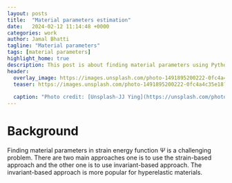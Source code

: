```yaml
---
layout: posts
title:  "Material parameters estimation"
date:   2024-02-12 11:14:48 +0000
categories: work
author: Jamal Bhatti
tagline: "Material parameters"
tags: [material parameters]
highlight_home: true
description: This post is about finding material parameters using Python.
header:
  overlay_image: https://images.unsplash.com/photo-1491895200222-0fc4a4c35e18?q=80&w=1974&auto=format&fit=crop&ixlib=rb-4.0.3&ixid=M3wxMjA3fDB8MHxwaG90by1wYWdlfHx8fGVufDB8fHx8fA%3D%3D
  teaser: https://images.unsplash.com/photo-1491895200222-0fc4a4c35e18?q=80&w=1974&auto=format&fit=crop&ixlib=rb-4.0.3&ixid=M3wxMjA3fDB8MHxwaG90by1wYWdlfHx8fGVufDB8fHx8fA%3D%3D
  
  caption: "Photo credit: [Unsplash-JJ Ying](https://unsplash.com/photos/white-and-gray-optical-illusion-7JX0-bfiuxQ)"
---
```


# Background
Finding material parameters in strain energy function $\Psi$ is a challenging problem. There are two main approaches one is to use the strain-based approach and the other one is to use invariant-based approach. The invariant-based approach is more popular for hyperelastic materials.
